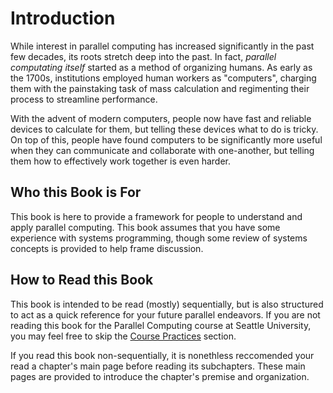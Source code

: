 # Introduction

While interest in parallel computing has increased significantly in the past few decades, its roots stretch deep into the past.
In fact, *parallel computating itself* started as a method of organizing humans.
As early as the 1700s, institutions employed human workers as "computers", charging them with the painstaking task of mass calculation and regimenting their process to streamline performance.

With the advent of modern computers, people now have fast and reliable devices to calculate for them, but telling these devices what to do is tricky. On top of this, people have found computers to be significantly more useful when they can communicate and collaborate with one-another, but telling them how to effectively work together is even harder.


## Who this Book is For

This book is here to provide a framework for people to understand and apply parallel computing.
This book assumes that you have some experience with systems programming, though some review of systems concepts is provided to help frame discussion.


## How to Read this Book

This book is intended to be read (mostly) sequentially, but is also structured to act as a quick reference for your future parallel endeavors. If you are not reading this book for the Parallel Computing course at Seattle University, you may feel free to skip the [Course Practices](./practices/intro.md) section.

If you read this book non-sequentially, it is nonethless reccomended your read a chapter's main page before reading its subchapters. These main pages are provided to introduce the chapter's premise and organization.



